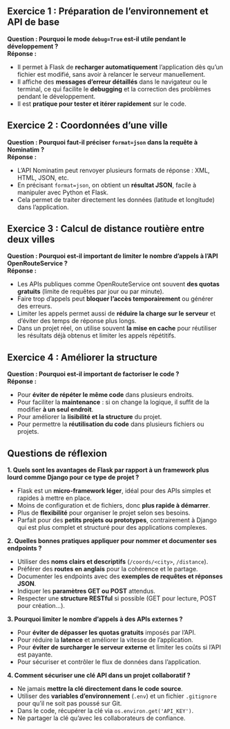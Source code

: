 ## Exercice 1 : Préparation de l’environnement et API de base

**Question : Pourquoi le mode `debug=True` est-il utile pendant le développement ?**  
**Réponse :**  
- Il permet à Flask de **recharger automatiquement** l’application dès qu’un fichier est modifié, sans avoir à relancer le serveur manuellement.  
- Il affiche des **messages d’erreur détaillés** dans le navigateur ou le terminal, ce qui facilite le **debugging** et la correction des problèmes pendant le développement.  
- Il est **pratique pour tester et itérer rapidement** sur le code.


## Exercice 2 : Coordonnées d’une ville

**Question : Pourquoi faut-il préciser `format=json` dans la requête à Nominatim ?**  
**Réponse :**  
- L’API Nominatim peut renvoyer plusieurs formats de réponse : XML, HTML, JSON, etc.  
- En précisant `format=json`, on obtient un **résultat JSON**, facile à manipuler avec Python et Flask.  
- Cela permet de traiter directement les données (latitude et longitude) dans l’application.


## Exercice 3 : Calcul de distance routière entre deux villes

**Question : Pourquoi est-il important de limiter le nombre d’appels à l’API OpenRouteService ?**  
**Réponse :**  
- Les APIs publiques comme OpenRouteService ont souvent **des quotas gratuits** (limite de requêtes par jour ou par minute).  
- Faire trop d’appels peut **bloquer l’accès temporairement** ou générer des erreurs.  
- Limiter les appels permet aussi de **réduire la charge sur le serveur** et d’éviter des temps de réponse plus longs.  
- Dans un projet réel, on utilise souvent **la mise en cache** pour réutiliser les résultats déjà obtenus et limiter les appels répétitifs.


## Exercice 4 : Améliorer la structure

**Question : Pourquoi est-il important de factoriser le code ?**  
**Réponse :**  
- Pour **éviter de répéter le même code** dans plusieurs endroits.  
- Pour faciliter la **maintenance** : si on change la logique, il suffit de la modifier **à un seul endroit**.  
- Pour améliorer la **lisibilité et la structure** du projet.  
- Pour permettre la **réutilisation du code** dans plusieurs fichiers ou projets.


## Questions de réflexion

**1. Quels sont les avantages de Flask par rapport à un framework plus lourd comme Django pour ce type de projet ?**  
- Flask est un **micro-framework léger**, idéal pour des APIs simples et rapides à mettre en place.  
- Moins de configuration et de fichiers, donc **plus rapide à démarrer**.  
- Plus de **flexibilité** pour organiser le projet selon ses besoins.  
- Parfait pour des **petits projets ou prototypes**, contrairement à Django qui est plus complet et structuré pour des applications complexes.

**2. Quelles bonnes pratiques appliquer pour nommer et documenter ses endpoints ?**  
- Utiliser des **noms clairs et descriptifs** (`/coords/<city>`, `/distance`).  
- Préférer des **routes en anglais** pour la cohérence et le partage.  
- Documenter les endpoints avec des **exemples de requêtes et réponses JSON**.  
- Indiquer les **paramètres GET ou POST** attendus.  
- Respecter une **structure RESTful** si possible (GET pour lecture, POST pour création…).

**3. Pourquoi limiter le nombre d’appels à des APIs externes ?**  
- Pour **éviter de dépasser les quotas gratuits** imposés par l’API.  
- Pour réduire la **latence** et améliorer la vitesse de l’application.  
- Pour **éviter de surcharger le serveur externe** et limiter les coûts si l’API est payante.  
- Pour sécuriser et contrôler le flux de données dans l’application.

**4. Comment sécuriser une clé API dans un projet collaboratif ?**  
- Ne jamais **mettre la clé directement dans le code source**.  
- Utiliser des **variables d’environnement** (`.env`) et un fichier `.gitignore` pour qu’il ne soit pas poussé sur Git.  
- Dans le code, récupérer la clé via `os.environ.get('API_KEY')`.  
- Ne partager la clé qu’avec les collaborateurs de confiance.
